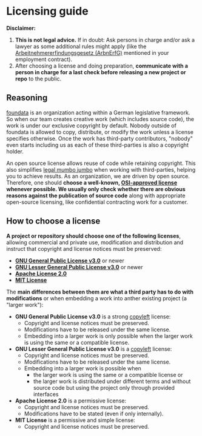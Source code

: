 # Licensing guide

**Disclaimer:**

1. **This is not legal advice.** If in doubt: Ask persons in charge and/or ask a lawyer as some additional rules might apply (like the [Arbeitnehmererfindungsgesetz (ArbnErfG)](https://www.gesetze-im-internet.de/arbnerfg/) mentioned in your employment contract).
2. After choosing a license and doing preparation, **communicate with a person in charge for a last check before releasing a new project or repo** to the public.


## Reasoning

[foundata](https://foundata.com/) is an organization acting within a German legislative framework. So when our team creates creative work (which includes source code), the work is under our exclusive copyright by default. Nobody outside of foundata is allowed to copy, distribute, or modify the work unless a license specifies otherwise. Once the work has third-party contributors, "nobody" even starts including us as each of these third-parties is also a copyright holder.

An open source license allows reuse of code while retaining copyright. This also simplifies [legal mumbo jumbo](https://en.wikipedia.org/wiki/Mumbo_jumbo_(phrase)) when working with third-parties, helping you to achieve results. As an organization, we are driven by open source. Therefore, one should **choose a well-known, [OSI-approved license](https://opensource.org/licenses/) whenever possible. We usually only check whether there are obvious reasons against the publication of source code** along with appropriate open-source licensing, like confidential contracting work for a customer.


## How to choose a license

**A project or repository should choose one of the following licenses**, allowing commercial and private use, modification and distribution and instruct that copyright and license notices must be preserved:

* **[GNU General Public License v3.0](https://choosealicense.com/licenses/gpl-3.0/)** or newer
* **[GNU Lesser General Public License v3.0](https://choosealicense.com/licenses/lgpl-3.0/)** or newer
* **[Apache License 2.0](https://choosealicense.com/licenses/apache-2.0/)**
* **[MIT License](https://choosealicense.com/licenses/mit/)**

The **main differences between them are what a third party has to do with modifications** or when embedding a work into anther existing project (a "larger work"):

* **GNU General Public License v3.0** is a strong [copyleft](https://en.wikipedia.org/wiki/Copyleft) license:
  * Copyright and license notices must be preserved.
  * Modifications have to be released under the same license.
  * Embedding into a larger work is only possible when the larger work is using the same or a compatible license.
* **GNU Lesser General Public License v3.0** is a [copyleft](https://en.wikipedia.org/wiki/Copyleft) license:
  * Copyright and license notices must be preserved.
  * Modifications have to be released under the same license.
  * Embedding into a larger work is possible when
    * the larger work is using the same or a compatible license or
    * the larger work is distributed under different terms and without source code but using the project only through provided interfaces
* **Apache License 2.0** is a permissive license:
  * Copyright and license notices must be preserved.
  * Modifications have to be stated (even if only internally).
* **MIT License** is a permissive and simple license:
  * Copyright and license notices must be preserved.

